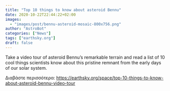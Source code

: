 ```yaml
---
title: "Top 10 things to know about asteroid Bennu"
date: 2020-10-22T22:44:22+02:00
images:
  - "images/post/bennu-asteroid-mosaic-800x756.png"
author: "AstroBot"
categories: ["News"]
tags: ["earthsky.org"]
draft: false
---
```


Take a video tour of asteroid Bennu’s  remarkable terrain and read a list of 10 cool things scientists know about this pristine remnant from the early days of our solar system.

Διαβάστε περισσότερα: https://earthsky.org/space/top-10-things-to-know-about-asteroid-bennu-video-tour
